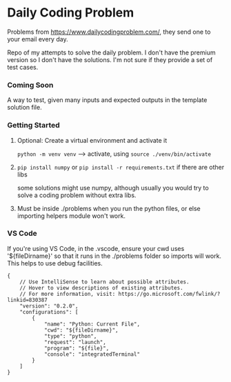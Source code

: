 # Daily Coding Problem

Problems from https://www.dailycodingproblem.com/, they send one to your email every day.

Repo of my attempts to solve the daily problem. I don't have the premium version so I don't have the solutions. I'm not sure if they provide a set of test cases.

### Coming Soon
A way to test, given many inputs and expected outputs in the template solution file.

### Getting Started
1. Optional: Create a virtual environment and activate it

    ```python -m venv venv``` --> activate, using ```source ./venv/bin/activate```

2. ```pip install numpy``` or ```pip install -r requirements.txt``` if there are other libs

    some solutions might use numpy, although usually you would try to solve a coding problem without extra libs.

3. Must be inside ./problems when you run the python files, or else importing helpers module won't work.

### VS Code
If you're using VS Code, in the .vscode, ensure your cwd uses '${fileDirname}' so that it runs in the ./problems folder so imports will work. This helps to use debug facilities.
```
{
    // Use IntelliSense to learn about possible attributes.
    // Hover to view descriptions of existing attributes.
    // For more information, visit: https://go.microsoft.com/fwlink/?linkid=830387
    "version": "0.2.0",
    "configurations": [
        {
            "name": "Python: Current File",
            "cwd": "${fileDirname}",
            "type": "python",
            "request": "launch",
            "program": "${file}",
            "console": "integratedTerminal"
        }
    ]
}
```